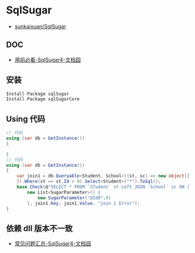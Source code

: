 # SqlSugar

- [sunkaixuan/SqlSugar](https://github.com/sunkaixuan/SqlSugar)

## DOC

- [用前必看-SqlSugar4-文档园](http://www.codeisbug.com/Doc/8/1121)

## 安装

```C#
Install-Package sqlSugar
Install-Package sqlSugarCore
```

## Using 代码

```C#
// 代码
using (var db = GetInstance())
{

}
// 代码
using (var db = GetInstance())
{
    var join1 = db.Queryable<Student, School>((st, sc) => new object[] {JoinType.Left,st.SchoolId==sc.Id
    }).Where(st => st.Id > 0).Select<Student>("*").ToSql();
    base.Check(@"SELECT * FROM `STudent` st Left JOIN `School` sc ON ( `st`.`SchoolId` = `sc`.`Id` )   WHERE ( `st`.`ID` > @Id0 ) ",
        new List<SugarParameter>() {
            new SugarParameter("@Id0",0)
        }, join1.Key, join1.Value, "join 1 Error");
}
```

## 依赖 dll 版本不一致

- [常见问题汇总-SqlSugar4-文档园](http://www.codeisbug.com/Doc/8/1154)
